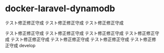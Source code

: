 # docker-laravel-dynamodb


テスト修正修正守成
テスト修正修正守成
テスト修正修正守成

テスト修正修正守成
テスト修正修正守成
テスト修正修正守成
テスト修正修正守成
テスト修正修正守成
テスト修正修正守成
テスト修正修正守成
テスト修正修正守成
develop

